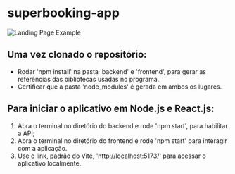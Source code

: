 # superbooking-app

![Landing Page Example](https://user-images.githubusercontent.com/78800453/221665644-cbd44684-da51-4133-98a7-01bb7854a2df.png)

## Uma vez clonado o repositório:

- Rodar 'npm install' na pasta 'backend' e 'frontend', para gerar as referências das bibliotecas usadas no programa.
- Certificar que a pasta 'node_modules' é gerada em ambos os lugares.

## Para iniciar o aplicativo em Node.js e React.js:

1. Abra o terminal no diretório do backend e rode 'npm start', para habilitar a API;
2. Abra o terminal no diretório do frontend e rode 'npm start' para interagir com a aplicação.
3. Use o link, padrão do Vite, 'http://localhost:5173/' para acessar o aplicativo localmente.
